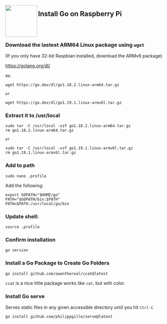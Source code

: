 <a href="https://golang.org"><img src="https://go.dev/images/go-logo-blue.svg" align="left" width="100px"></a>

## Install Go on Raspberry Pi

<br>
<br>

### Download the lastest ARM64 Linux package using `wget`

(If you only have 32-bit Raspbian installed, download the ARMv6 package)

https://golang.org/dl/

ex.
```
wget https://go.dev/dl/go1.18.2.linux-arm64.tar.gz

or

wget https://go.dev/dl/go1.19.1.linux-armv6l.tar.gz
```

### Extract it to /usr/local

```
sudo tar -C /usr/local -xzf go1.18.2.linux-arm64.tar.gz
rm go1.18.2.linux-arm64.tar.gz

or

sudo tar -C /usr/local -xzf go1.19.1.linux-armv6l.tar.gz
rm go1.19.1.linux-armv6l.tar.gz
```

### Add to path

```
sudo nano .profile
```

Add the following:

```
export GOPATH="$HOME/go"
PATH="$GOPATH/bin:$PATH"
PATH=$PATH:/usr/local/go/bin
```

### Update shell:

```
source .profile
```

### Confirm installation

```
go version
```

### Install a Go Package to Create Go Folders

```
go install github.com/owenthereal/ccat@latest
```

`ccat` is a nice little package works like `cat`, but with color.

### Install Go serve

Serves static files in any given accessible directory until you hit `Ctrl-C`

```
go install github.com/philippgille/serve@latest
```
